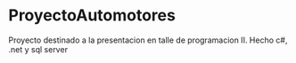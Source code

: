 # ProyectoAutomotores
Proyecto destinado a la presentacion en talle de programacion II. Hecho c#, .net y sql server
